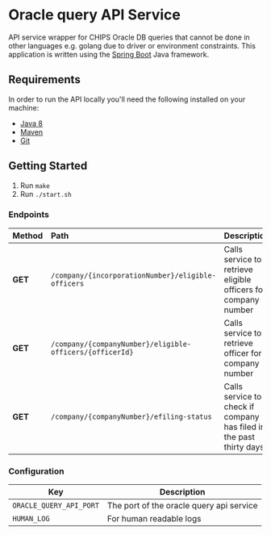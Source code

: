 # Oracle query API Service
API service wrapper for CHIPS Oracle DB queries that cannot be done in other languages e.g. golang due to driver or environment constraints. This application is written using the [Spring Boot](http://projects.spring.io/spring-boot/) Java framework.

## Requirements
In order to run the API locally you'll need the following installed on your machine:

- [Java 8](http://www.oracle.com/technetwork/java/javase/downloads/jdk8-downloads-2133151.html)
- [Maven](https://maven.apache.org/download.cgi)
- [Git](https://git-scm.com/downloads)

## Getting Started
1. Run `make`
2. Run `./start.sh`

### Endpoints

Method    | Path                                                     | Description
:---------|:---------------------------------------------------------|:-----------
**GET**   | `/company/{incorporationNumber}/eligible-officers`       | Calls service to retrieve eligible officers for company number
**GET**   | `/company/{companyNumber}/eligible-officers/{officerId}` | Calls service to retrieve officer for company number
**GET**   | `/company/{companyNumber}/efiling-status`                | Calls service to check if company has filed in the past thirty days

### Configuration

Key                | Description
-------------------|------------------------------------
`ORACLE_QUERY_API_PORT`|The port of the oracle query api service
`HUMAN_LOG`            |For human readable logs